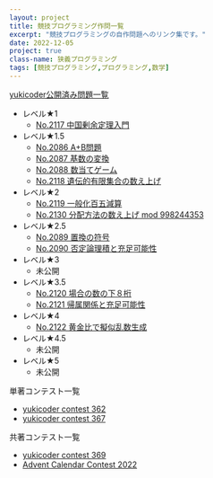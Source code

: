 ```yaml
---
layout: project
title: 競技プログラミング作問一覧
excerpt: "競技プログラミングの自作問題へのリンク集です。"
date: 2022-12-05
project: true
class-name: 狭義プログラミング
tags: [競技プログラミング,プログラミング,数学]
---
```



[yukicoder公開済み問題一覧](https://yukicoder.me/users/5376/problems)

- レベル★1
  - [No.2117 中国剰余定理入門](https://yukicoder.me/problems/no/2117)
- レベル★1.5
  - [No.2086 A+B問題](https://yukicoder.me/problems/no/2086)
  - [No.2087 基数の変換](https://yukicoder.me/problems/no/2087)
  - [No.2088 数当てゲーム](https://yukicoder.me/problems/no/2088)
  - [No.2118 遺伝的有限集合の数え上げ](https://yukicoder.me/problems/no/2118)
- レベル★2
  - [No.2119 一般化百五減算](https://yukicoder.me/problems/no/2119)
  - [No.2130 分配方法の数え上げ mod 998244353](https://yukicoder.me/problems/no/2130)
- レベル★2.5
  - [No.2089 置換の符号](https://yukicoder.me/problems/no/2089)
  - [No.2090 否定論理積と充足可能性](https://yukicoder.me/problems/no/2090)
- レベル★3
  - 未公開
- レベル★3.5
  - [No.2120 場合の数の下８桁](https://yukicoder.me/problems/no/2120)
  - [No.2121 帰属関係と充足可能性](https://yukicoder.me/problems/no/2121)
- レベル★4
  - [No.2122 黄金比で擬似乱数生成](https://yukicoder.me/problems/no/2122)
- レベル★4.5
  - 未公開
- レベル★5
  - 未公開

単著コンテスト一覧
- [yukicoder contest 362](https://yukicoder.me/contests/405)
- [yukicoder contest 367](https://yukicoder.me/contests/411)

共著コンテスト一覧
- [yukicoder contest 369](https://yukicoder.me/contests/409)
- [Advent Calendar Contest 2022](https://yukicoder.me/contests/416)
